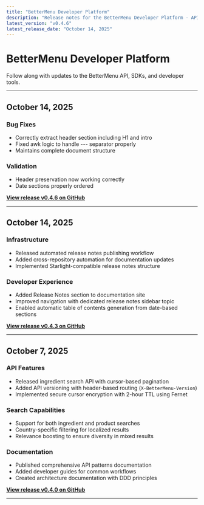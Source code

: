 ```yaml
---
title: "BetterMenu Developer Platform"
description: "Release notes for the BetterMenu Developer Platform - API, SDKs, and developer tools"
latest_version: "v0.4.6"
latest_release_date: "October 14, 2025"
---
```


# BetterMenu Developer Platform

Follow along with updates to the BetterMenu API, SDKs, and developer tools.

---

## October 14, 2025

### Bug Fixes

- Correctly extract header section including H1 and intro
- Fixed awk logic to handle --- separator properly
- Maintains complete document structure

### Validation

- Header preservation now working correctly
- Date sections properly ordered


**[View release v0.4.6 on GitHub](https://github.com/hhimanshu/bm-be/releases/tag/v0.4.6)**

---


## October 14, 2025

### Infrastructure

- Released automated release notes publishing workflow
- Added cross-repository automation for documentation updates
- Implemented Starlight-compatible release notes structure

### Developer Experience

- Added Release Notes section to documentation site
- Improved navigation with dedicated release notes sidebar topic
- Enabled automatic table of contents generation from date-based sections

**[View release v0.4.3 on GitHub](https://github.com/hhimanshu/bm-be/releases/tag/v0.4.3)**

---

## October 7, 2025

### API Features

- Released ingredient search API with cursor-based pagination
- Added API versioning with header-based routing (`X-BetterMenu-Version`)
- Implemented secure cursor encryption with 2-hour TTL using Fernet

### Search Capabilities

- Support for both ingredient and product searches
- Country-specific filtering for localized results
- Relevance boosting to ensure diversity in mixed results

### Documentation

- Published comprehensive API patterns documentation
- Added developer guides for common workflows
- Created architecture documentation with DDD principles

**[View release v0.4.0 on GitHub](https://github.com/hhimanshu/bm-be/releases/tag/v0.4.0)**

---
